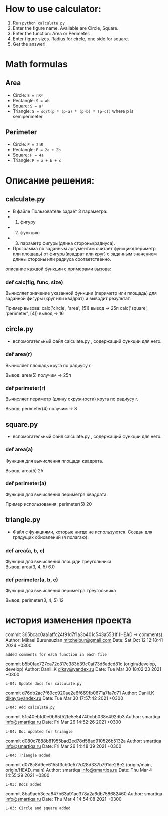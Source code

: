 
# How to use calculator:
1. Run `python calculate.py`
2. Enter the figure name. Available are Circle, Square.
3. Enter the function: Area or Perimeter.
4. Enter figure sizes. Radius for circle, one side for square.
5. Get the answer!

# Math formulas
## Area
- Circle: `S = πR²`
- Rectangle: `S = ab`
- Square: `S = a²`
- Triangle: `S = sqrt(p * (p-a) * (p-b) * (p-c))` where p is semiperimeter

## Perimeter
- Circle: `P = 2πR`
- Rectangle: `P = 2a + 2b`
- Square: `P = 4a`
- Triangle: `P = a + b + c`

# Описание решения:
## calculate.py
- В файле Пользователь задаёт 3 параметра:
- 1) фигуру
- 2) функцию
- 3) параметр фигуры(длина стороны/радиуса).
- Программа по заданным аргументам считает функцию(периметр или площадь) от фигуры(квадрат или круг) с заданным значением длины стороны или радиуса соответственно.

описание каждой функции с примерами вызова:
### def calc(fig, func, size)
Вычисляет значение указанной функции (периметр или площадь) для заданной фигуры (круг или квадрат) и выводит результат.

Пример вызова:
calc('circle', 'area', [5])
вывод -> 25п
calc('square', 'perimeter', [4])
вывод -> 16


## circle.py
- вспомогательный файл calculate.py , содержащий функции для него.
### def area(r)
Вычисляет площадь круга по радиусу r.

Вывод:
area(5)
получим -> 25п

### def perimeter(r)
Вычисляет периметр (длину окружности) круга по радиусу r.

Вывод:
perimeter(4)
получим -> 8


## square.py
- вспомогательный файл calculate.py , содержащий функции для него.

### def area(a)
Функция для вычисления площади квадрата.

Вывод:
area(5)
25

### def perimeter(a)
Функция для вычисления периметра квадрата.

Пример использования:
perimeter(5)
20


## triangle.py
- Файл с функциями, которые нигде не используются. Создан для грядущих обновлений (я полагаю).

### def area(a, b, c)
Функция для вычисления площади треугольника    
Вывод:
area(3, 4, 5)
6.0
### def perimeter(a, b, c)
Функция для вычисления периметра треугольника

Вывод:
perimeter(3, 4, 5)
12

# история изменения проекта
commit 365bcac0aa1affc24f91d7f1a3b401c543a5531f (HEAD -> comments)
Author: Mikael Burunsuzian <mitchelbur@gmail.com>
Date:   Sat Oct 12 12:18:41 2024 +0300

    added comments for each function in each file

commit b5b0fae727ca72c317c383b39c0af73d6adcd81c (origin/develop, develop)
Author: Daniil.K <dlkay@yandex.ru>
Date:   Tue Mar 30 18:02:23 2021 +0300

    L-04: Update docs for calculate.py

commit d76db2ac7f69cc920ae2e6f669fb0671a7fa7d71
Author: Daniil.K <dlkay@yandex.ru>
Date:   Tue Mar 30 17:57:42 2021 +0300

    L-04: Add calculate.py

commit 51c40ebfd0e0b65f52fe5e54740cbb038e492db3
Author: smartiqa <info@smartiqa.ru>
Date:   Fri Mar 26 14:52:26 2021 +0300

    L-04: Doc updated for triangle

commit d080c7888b81955bad2ed78d58ad910526b5132a
Author: smartiqa <info@smartiqa.ru>
Date:   Fri Mar 26 14:48:39 2021 +0300

    L-04: Triangle added

commit d078c8d9ee6155f3cb0e577d28d337b791de28e2 (origin/main, origin/HEAD, main)
Author: smartiqa <info@smartiqa.ru>
Date:   Thu Mar 4 14:55:29 2021 +0300

    L-03: Docs added

commit 8ba9aeb3cea847b63a91ac378a2a6db758682460
Author: smartiqa <info@smartiqa.ru>
Date:   Thu Mar 4 14:54:08 2021 +0300

    L-03: Circle and square added




